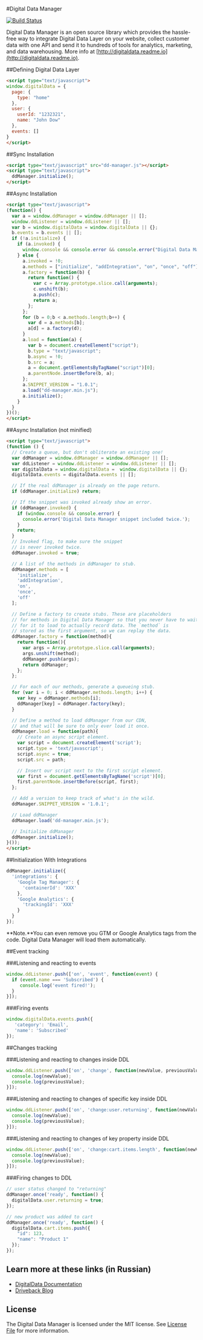 #Digital Data Manager

[![Build Status](https://travis-ci.org/driveback/digital-data-manager.svg?branch=master)](https://travis-ci.org/driveback/digital-data-manager)

Digital Data Manager is an open source library which provides the hassle-free way to integrate Digital Data Layer on your website, collect customer data with one API and send it to hundreds of tools for analytics, marketing, and data warehousing. More info at [http://digitaldata.readme.io](http://digitaldata.readme.io).

##Defining Digital Data Layer
```html
<script type="text/javascript">
window.digitalData = {
  page: {
    type: "home"
  },
  user: {
    userId: "1232321",
    name: "John Dow"
  },
  events: []
}
</script>
```

##Sync Installation
```html
<script type="text/javascript" src="dd-manager.js"></script>
<script type="text/javascript">
  ddManager.initialize();
</script>
```

##Async Installation
```html
<script type="text/javascript">
(function() {
  var a = window.ddManager = window.ddManager || [];
  window.ddListener = window.ddListener || [];
  var b = window.digitalData = window.digitalData || {};
  b.events = b.events || [];
  if (!a.initialize) {
    if (a.invoked) {
      window.console && console.error && console.error("Digital Data Manager snippet included twice.");
    } else {
      a.invoked = !0;
      a.methods = ["initialize", "addIntegration", "on", "once", "off"];
      a.factory = function(b) {
        return function() {
          var c = Array.prototype.slice.call(arguments);
          c.unshift(b);
          a.push(c);
          return a;
        };
      };
      for (b = 0;b < a.methods.length;b++) {
        var d = a.methods[b];
        a[d] = a.factory(d);
      }
      a.load = function(a) {
        var b = document.createElement("script");
        b.type = "text/javascript";
        b.async = !0;
        b.src = a;
        a = document.getElementsByTagName("script")[0];
        a.parentNode.insertBefore(b, a);
      };
      a.SNIPPET_VERSION = "1.0.1";
      a.load("dd-manager.min.js");
      a.initialize();
    }
  }
})();
</script>
```

##Async Installation (not minified)

```html
<script type="text/javascript">
(function () {
  // Create a queue, but don't obliterate an existing one!
  var ddManager = window.ddManager = window.ddManager || [];
  var ddListener = window.ddListener = window.ddListener || [];
  var digitalData = window.digitalData =  window.digitalData || {};
  digitalData.events = digitalData.events || [];

  // If the real ddManager is already on the page return.
  if (ddManager.initialize) return;

  // If the snippet was invoked already show an error.
  if (ddManager.invoked) {
    if (window.console && console.error) {
      console.error('Digital Data Manager snippet included twice.');
    }
    return;
  }
  // Invoked flag, to make sure the snippet
  // is never invoked twice.
  ddManager.invoked = true;

  // A list of the methods in ddManager to stub.
  ddManager.methods = [
    'initialize',
    'addIntegration',
    'on',
    'once',
    'off'
  ];

  // Define a factory to create stubs. These are placeholders
  // for methods in Digital Data Manager so that you never have to wait
  // for it to load to actually record data. The `method` is
  // stored as the first argument, so we can replay the data.
  ddManager.factory = function(method){
    return function(){
      var args = Array.prototype.slice.call(arguments);
      args.unshift(method);
      ddManager.push(args);
      return ddManager;
    };
  };

  // For each of our methods, generate a queueing stub.
  for (var i = 0; i < ddManager.methods.length; i++) {
    var key = ddManager.methods[i];
    ddManager[key] = ddManager.factory(key);
  }

  // Define a method to load ddManager from our CDN,
  // and that will be sure to only ever load it once.
  ddManager.load = function(path){
    // Create an async script element.
    var script = document.createElement('script');
    script.type = 'text/javascript';
    script.async = true;
    script.src = path;

    // Insert our script next to the first script element.
    var first = document.getElementsByTagName('script')[0];
    first.parentNode.insertBefore(script, first);
  };

  // Add a version to keep track of what's in the wild.
  ddManager.SNIPPET_VERSION = '1.0.1';

  // Load ddManager
  ddManager.load('dd-manager.min.js');

  // Initialize ddManager
  ddManager.initialize();
}());
</script>
```


##Initialization With Integrations
```javascript
ddManager.initialize({
  'integrations': {
    'Google Tag Manager': {
      'containerId': 'XXX'
    },
    'Google Analytics': {
      'trackingId': 'XXX'
    }
  }
});
```

**Note.**You can even remove you GTM or Google Analytics tags from the code. Digital Data Manager will load them automatically.

##Event tracking

###Listening and reacting to events

```javascript
window.ddListener.push(['on', 'event', function(event) {
  if (event.name === 'Subscribed') {
     console.log('event fired!');
  }
}]);
```

###Firing events
```javascript
window.digitalData.events.push({
   'category': 'Email',
   'name': 'Subscribed'
});
```

##Changes tracking

###Listening and reacting to changes inside DDL

```javascript
window.ddListener.push(['on', 'change', function(newValue, previousValue) {
  console.log(newValue);
  console.log(previousValue);
}]);
```

###Listening and reacting to changes of specific key inside DDL

```javascript
window.ddListener.push(['on', 'change:user.returning', function(newValue, previousValue) {
  console.log(newValue);
  console.log(previousValue);
}]);
```

###Listening and reacting to changes of key property inside DDL

```javascript
window.ddListener.push(['on', 'change:cart.items.length', function(newValue, previousValue) {
  console.log(newValue);
  console.log(previousValue);
}]);
```

###Firing changes to DDL

```javascript
// user status changed to "returning"
ddManager.once('ready', function() {
  digitalData.user.returning = true;
});
```

```javascript
// new product was added to cart
ddManager.once('ready', function() {
  digitalData.cart.items.push({
    "id": 123,
    "name": "Product 1"
  });
});
```

## Learn more at these links (in Russian)
- [DigitalData Documentation](https://digitaldata.readme.io)
- [Driveback Blog](http://blog.driveback.ru)

## License

The Digital Data Manager is licensed under the MIT license. See [License File](LICENSE.txt) for more information.
